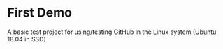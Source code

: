 # First Demo
A basic test project for using/testing GitHub in the Linux system (Ubuntu 18.04 in SSD)
